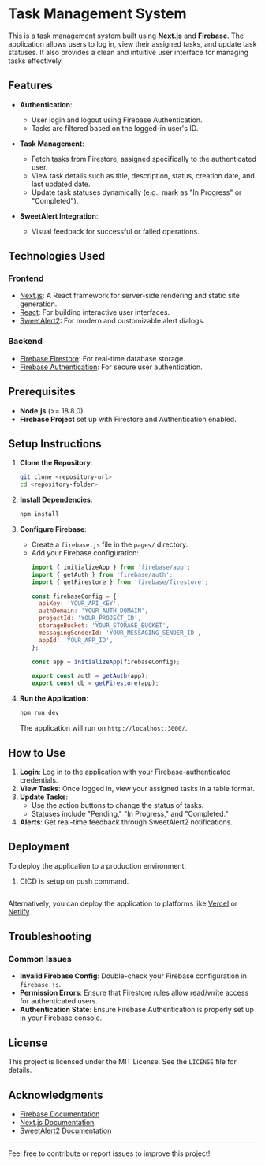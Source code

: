 # Task Management System

This is a task management system built using **Next.js** and **Firebase**. The application allows users to log in, view their assigned tasks, and update task statuses. It also provides a clean and intuitive user interface for managing tasks effectively.

## Features

- **Authentication**:
  - User login and logout using Firebase Authentication.
  - Tasks are filtered based on the logged-in user's ID.

- **Task Management**:
  - Fetch tasks from Firestore, assigned specifically to the authenticated user.
  - View task details such as title, description, status, creation date, and last updated date.
  - Update task statuses dynamically (e.g., mark as "In Progress" or "Completed").

- **SweetAlert Integration**:
  - Visual feedback for successful or failed operations.

## Technologies Used

### Frontend
- [Next.js](https://nextjs.org/): A React framework for server-side rendering and static site generation.
- [React](https://reactjs.org/): For building interactive user interfaces.
- [SweetAlert2](https://sweetalert2.github.io/): For modern and customizable alert dialogs.

### Backend
- [Firebase Firestore](https://firebase.google.com/products/firestore): For real-time database storage.
- [Firebase Authentication](https://firebase.google.com/products/auth): For secure user authentication.

## Prerequisites

- **Node.js** (>= 18.8.0)
- **Firebase Project** set up with Firestore and Authentication enabled.

## Setup Instructions

1. **Clone the Repository**:
   ```bash
   git clone <repository-url>
   cd <repository-folder>
   ```

2. **Install Dependencies**:
   ```bash
   npm install
   ```

3. **Configure Firebase**:
   - Create a `firebase.js` file in the `pages/` directory.
   - Add your Firebase configuration:
     ```javascript
     import { initializeApp } from 'firebase/app';
     import { getAuth } from 'firebase/auth';
     import { getFirestore } from 'firebase/firestore';

     const firebaseConfig = {
       apiKey: 'YOUR_API_KEY',
       authDomain: 'YOUR_AUTH_DOMAIN',
       projectId: 'YOUR_PROJECT_ID',
       storageBucket: 'YOUR_STORAGE_BUCKET',
       messagingSenderId: 'YOUR_MESSAGING_SENDER_ID',
       appId: 'YOUR_APP_ID',
     };

     const app = initializeApp(firebaseConfig);

     export const auth = getAuth(app);
     export const db = getFirestore(app);
     ```

4. **Run the Application**:
   ```bash
   npm run dev
   ```
   The application will run on `http://localhost:3000/`.


## How to Use

1. **Login**: Log in to the application with your Firebase-authenticated credentials.
2. **View Tasks**: Once logged in, view your assigned tasks in a table format.
3. **Update Tasks**:
   - Use the action buttons to change the status of tasks.
   - Statuses include "Pending," "In Progress," and "Completed."
4. **Alerts**: Get real-time feedback through SweetAlert2 notifications.

## Deployment

To deploy the application to a production environment:

1. CICD is setup on push command.
   ```

Alternatively, you can deploy the application to platforms like [Vercel](https://vercel.com/) or [Netlify](https://www.netlify.com/).

## Troubleshooting

### Common Issues
- **Invalid Firebase Config**: Double-check your Firebase configuration in `firebase.js`.
- **Permission Errors**: Ensure that Firestore rules allow read/write access for authenticated users.
- **Authentication State**: Ensure Firebase Authentication is properly set up in your Firebase console.

## License

This project is licensed under the MIT License. See the `LICENSE` file for details.

## Acknowledgments

- [Firebase Documentation](https://firebase.google.com/docs)
- [Next.js Documentation](https://nextjs.org/docs)
- [SweetAlert2 Documentation](https://sweetalert2.github.io/)

---

Feel free to contribute or report issues to improve this project!
